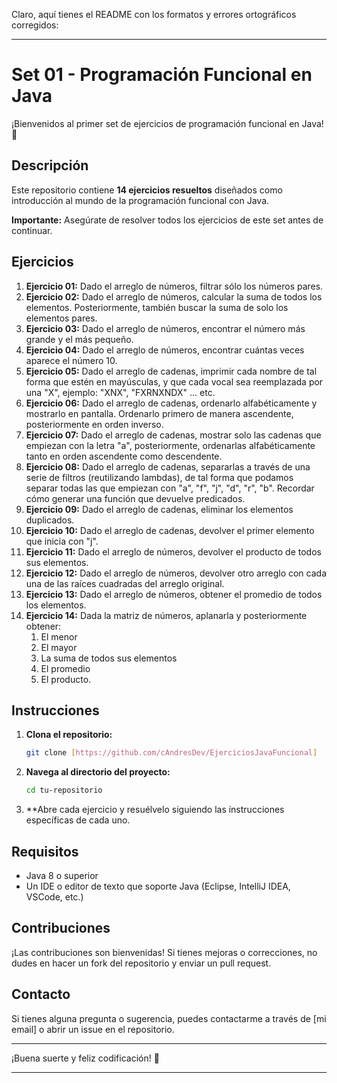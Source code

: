 Claro, aquí tienes el README con los formatos y errores ortográficos corregidos:

---

# Set 01 - Programación Funcional en Java

¡Bienvenidos al primer set de ejercicios de programación funcional en Java! 🚀

## Descripción

Este repositorio contiene **14 ejercicios resueltos** diseñados como introducción al mundo de la programación funcional con Java.

**Importante:** Asegúrate de resolver todos los ejercicios de este set antes de continuar.

## Ejercicios

1. **Ejercicio 01:** Dado el arreglo de números, filtrar sólo los números pares.
2. **Ejercicio 02:** Dado el arreglo de números, calcular la suma de todos los elementos. Posteriormente, también buscar la suma de solo los elementos pares.
3. **Ejercicio 03:** Dado el arreglo de números, encontrar el número más grande y el más pequeño.
4. **Ejercicio 04:** Dado el arreglo de números, encontrar cuántas veces aparece el número 10.
5. **Ejercicio 05:** Dado el arreglo de cadenas, imprimir cada nombre de tal forma que estén en mayúsculas, y que cada vocal sea reemplazada por una "X", ejemplo: "XNX", "FXRNXNDX" ... etc.
6. **Ejercicio 06:** Dado el arreglo de cadenas, ordenarlo alfabéticamente y mostrarlo en pantalla. Ordenarlo primero de manera ascendente, posteriormente en orden inverso.
7. **Ejercicio 07:** Dado el arreglo de cadenas, mostrar solo las cadenas que empiezan con la letra "a", posteriormente, ordenarlas alfabéticamente tanto en orden ascendente como descendente.
8. **Ejercicio 08:** Dado el arreglo de cadenas, separarlas a través de una serie de filtros (reutilizando lambdas), de tal forma que podamos separar todas las que empiezan con "a", "f", "j", "d", "r", "b". Recordar cómo generar una función que devuelve predicados.
9. **Ejercicio 09:** Dado el arreglo de cadenas, eliminar los elementos duplicados.
10. **Ejercicio 10:** Dado el arreglo de cadenas, devolver el primer elemento que inicia con "j".
11. **Ejercicio 11:** Dado el arreglo de números, devolver el producto de todos sus elementos.
12. **Ejercicio 12:** Dado el arreglo de números, devolver otro arreglo con cada una de las raíces cuadradas del arreglo original.
13. **Ejercicio 13:** Dado el arreglo de números, obtener el promedio de todos los elementos.
14. **Ejercicio 14:** Dada la matriz de números, aplanarla y posteriormente obtener:
    1. El menor
    2. El mayor
    3. La suma de todos sus elementos
    4. El promedio
    5. El producto.

## Instrucciones

1. **Clona el repositorio:**
   ```sh
   git clone [https://github.com/cAndresDev/EjerciciosJavaFuncional]
   ```

2. **Navega al directorio del proyecto:**
   ```sh
   cd tu-repositorio
   ```

3. **Abre cada ejercicio y resuélvelo siguiendo las instrucciones específicas de cada uno.

## Requisitos

- Java 8 o superior
- Un IDE o editor de texto que soporte Java (Eclipse, IntelliJ IDEA, VSCode, etc.)

## Contribuciones

¡Las contribuciones son bienvenidas! Si tienes mejoras o correcciones, no dudes en hacer un fork del repositorio y enviar un pull request.

## Contacto

Si tienes alguna pregunta o sugerencia, puedes contactarme a través de [mi email] o abrir un issue en el repositorio.

---

¡Buena suerte y feliz codificación! 🌟

---
